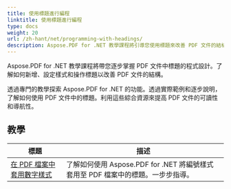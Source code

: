 ```yaml
---
title: 使用標題進行編程
linktitle: 使用標題進行編程
type: docs
weight: 20
url: /zh-hant/net/programming-with-headings/
description: Aspose.PDF for .NET 教學課程將引導您使用標題來改善 PDF 文件的結構。
---
```

Aspose.PDF for .NET 教學課程將帶您逐步掌握 PDF 文件中標題的程式設計。了解如何新增、設定樣式和操作標題以改善 PDF 文件的結構。

透過專門的教學探索 Aspose.PDF for .NET 的功能。透過實際範例和逐步說明，了解如何使用 PDF 文件中的標題。利用這些綜合資源來提高 PDF 文件的可讀性和導航性。

## 教學
| 標題 | 描述 |
| --- | --- | 
| [在 PDF 檔案中套用數字樣式](./apply-number-style/) | 了解如何使用 Aspose.PDF for .NET 將編號樣式套用至 PDF 檔案中的標題。一步步指導。 |   